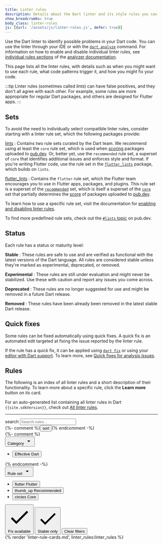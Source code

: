 ```yaml
---
title: Linter rules
description: Details about the Dart linter and its style rules you can choose.
show_breadcrumbs: true
body_class: linter-rules
js: [{url: '/assets/js/linter-rules.js', defer: true}]
---
```


Use the Dart linter to identify possible problems in your Dart code.
You can use the linter through your IDE
or with the [`dart analyze`](/tools/dart-analyze) command.
For information on how to enable and disable individual linter rules, see
[individual rules sections][] of the [analyzer documentation][].

[individual rules sections]: /tools/analysis#individual-rules
[analyzer documentation]: /tools/analysis

This page lists all the linter rules,
with details such as when you might want to use each rule,
what code patterns trigger it, and
how you might fix your code.

:::tip
Linter rules (sometimes called _lints_) can have false positives,
and they don't all agree with each other.
For example, some rules are more appropriate for regular Dart packages,
and others are designed for Flutter apps.
:::

<a id="predefined-rule-sets"></a>
## Sets

To avoid the need to individually select compatible linter rules,
consider starting with a linter rule set,
which the following packages provide:

<a id="lints"></a>

[lints][]
: Contains two rule sets curated by the Dart team. 
  We recommend using at least the `core` rule set, 
  which is used when [scoring]({{site.pub}}/help/scoring) 
  packages uploaded to [pub.dev]({{site.pub}}). 
  Or, better yet, use the `recommended` rule set, 
  a superset of `core` that identifies additional issues
  and enforces style and format. 
  If you're writing Flutter code, 
  use the rule set in the [`flutter_lints`](#flutter_lints) package,
  which builds on `lints`.

<a id="flutter_lints"></a>

[flutter_lints][]
: Contains the `flutter` rule set,
  which the Flutter team encourages you to use
  in Flutter apps, packages, and plugins.
  This rule set is a superset of the [`recommended`](#lints) set,
  which is itself a superset of the [`core`](#lints) set that
  partially determines the [score]({{site.pub}}/help/scoring) of
  packages uploaded to [pub.dev]({{site.pub}}).

[lints]: {{site.pub-pkg}}/lints
[flutter_lints]: {{site.pub-pkg}}/flutter_lints

To learn how to use a specific rule set,
visit the documentation for [enabling and disabling linter rules][].

To find more predefined rule sets,
check out the [`#lints` topic]({{site.pub-pkg}}?q=topic:lints) on pub.dev.

[enabling and disabling linter rules]: /tools/analysis#enabling-linter-rules

<a id="maturity-levels"></a>
## Status

Each rule has a status or maturity level:

**Stable**
: These rules are safe to use and are verified as functional
  with the latest versions of the Dart language.
  All rules are considered stable unless
  they're marked as experimental, deprecated, or removed.

**Experimental**
: These rules are still under evaluation and might never be stabilized.
  Use these with caution and report any issues you come across.

**Deprecated**
: These rules are no longer suggested for use
  and might be removed in a future Dart release.

**Removed**
: These rules have been already been removed in the
  latest stable Dart release.

## Quick fixes

Some rules can be fixed automatically using quick fixes.
A quick fix is an automated edit 
targeted at fixing the issue
reported by the linter rule.

If the rule has a quick fix,
it can be applied using [`dart fix`](/tools/dart-fix)
or using your [editor with Dart support](/tools#editors).
To learn more, see [Quick fixes for analysis issues][].

[Quick fixes for analysis issues]: https://medium.com/dartlang/quick-fixes-for-analysis-issues-c10df084971a

## Rules

The following is an index of all linter rules and 
a short description of their functionality.
To learn more about a specific rule, 
click the **Learn more** button on its card.

For an auto-generated list containing all linter rules
in Dart `{{site.sdkVersion}}`,
check out [All linter rules](/tools/linter-rules/all).

---

<section id="filter-and-search">
  <div class="search-wrapper">
    <search>
      <span class="material-symbols leading-icon" aria-hidden="true">search</span>
      <input type="search" placeholder="Search rules..." aria-label="Search linter rules by names">
    </search>
    {%- comment %}<button class="empty-button" id="sort">
      <span class="material-symbols">sort</span>
    </button>{% endcomment -%}
  </div>

  <div class="chip-set">
    {%- comment %}<div class="button-menu-wrapper">
      <button class="chip select-chip" data-menu="category-menu" data-title="Category" aria-controls="category-menu" aria-expanded="false">
        <span class="label">Category</span>
        <svg class="chip-icon trailing-icon" width="24" height="24" viewBox="0 0 24 24">
          <path d="M7 10l5 5 5-5H7z"></path>
        </svg>
      </button>
      <div id="category-menu" class="select-menu">
        <ul role="listbox">
          <li><button role="option" aria-selected="false"><span class="label">Effective Dart</span></button></li>
        </ul>
      </div>
    </div>{% endcomment -%}
    <div class="button-menu-wrapper">
      <button class="chip select-chip" data-menu="rule-set-menu" data-title="Rule set" aria-controls="rule-set-menu" aria-expanded="false">
        <span class="label">Rule set</span>
        <svg class="chip-icon trailing-icon" width="24" height="24" viewBox="0 0 24 24">
          <path d="M7 10l5 5 5-5H7z"></path>
        </svg>
      </button>
      <div id="rule-set-menu" class="select-menu">
      <ul role="listbox">
      <li><button data-filter="inFlutter" role="option" aria-selected="false">
        <span class="material-symbols" aria-hidden="true">flutter</span>
        <span class="label">Flutter</span>
      </button></li>
      <li><button data-filter="inRecommended" role="option" aria-selected="false">
        <span class="material-symbols" aria-hidden="true">thumb_up</span>
        <span class="label">Recommended</span>
      </button></li>
      <li><button data-filter="inCore" role="option" aria-selected="false">
        <span class="material-symbols" aria-hidden="true">circles</span>
        <span class="label">Core</span>
      </button></li>
      </ul>
      </div>
    </div>
    <button class="chip filter-chip" data-filter="hasFix" role="checkbox" aria-checked="false" aria-label="Show only lints with a fix available">
      <svg class="chip-icon leading-icon" viewBox="0 0 18 18" aria-hidden="true">
        <path d="M6.75012 12.1274L3.62262 8.99988L2.55762 10.0574L6.75012 14.2499L15.7501 5.24988L14.6926 4.19238L6.75012 12.1274Z"></path>
      </svg>
      <span class="label">Fix available</span>
    </button>
    <button class="chip filter-chip" data-filter="stable" role="checkbox" aria-checked="false" aria-label="Show only released, stable rules">
      <svg class="chip-icon leading-icon" viewBox="0 0 18 18" aria-hidden="true">
        <path d="M6.75012 12.1274L3.62262 8.99988L2.55762 10.0574L6.75012 14.2499L15.7501 5.24988L14.6926 4.19238L6.75012 12.1274Z"></path>
      </svg>
      <span class="label">Stable only</span>
    </button>
    <button class="empty-button" id="reset-filters">Clear filters</button>
  </div>
</section>

<section class="results">
  <div class="card-container" id="card-container">
    {% render 'linter-rule-cards.md', linter_rules:linter_rules %}
  </div>
</section>

[Dart style guide]: /effective-dart/style
